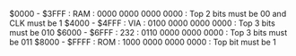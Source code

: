 $0000 - $3FFF : RAM : 0000 0000 0000 0000 : Top 2 bits must be 00 and CLK must be 1
$4000 - $4FFF : VIA : 0100 0000 0000 0000 : Top 3 bits must be 010
$6000 - $6FFF : 232 : 0110 0000 0000 0000 : Top 3 bits must be 011
$8000 - $FFFF : ROM : 1000 0000 0000 0000 : Top   bit  must be 1